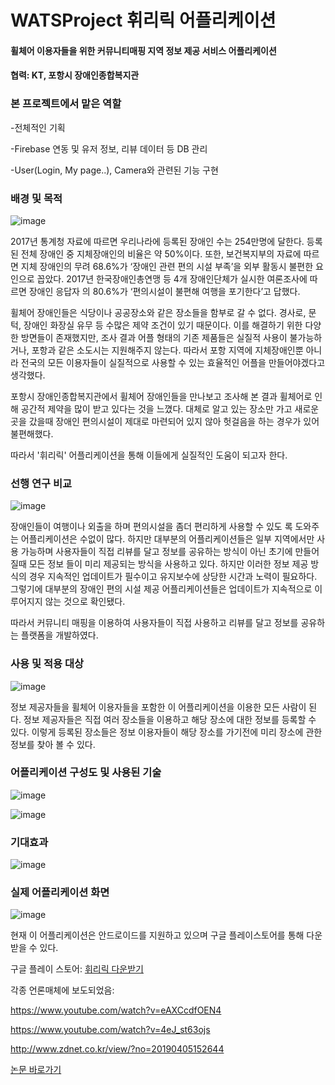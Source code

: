 # WATSProject 휘리릭 어플리케이션
#### 휠체어 이용자들을 위한 커뮤니티매핑 지역 정보 제공 서비스 어플리케이션 


#### 협력: KT, 포항시 장애인종합복지관


### 본 프로젝트에서 맡은 역할

-전체적인 기획

-Firebase 연동 및 유저 정보, 리뷰 데이터 등 DB 관리

-User(Login, My page..), Camera와 관련된 기능 구현



### 배경 및 목적
![image](https://user-images.githubusercontent.com/36908476/82112944-e287fd00-978c-11ea-9295-d62a74b4846a.png)


  2017년 통계청 자료에 따르면 우리나라에 등록된 장애인 수는 254만명에 달한다. 등록된 전체 장애인 중 지체장애인의 비율은 약 50%이다. 또한, 보건복지부의 자료에 따르면 지체 장애인의 무려 68.6%가 ‘장애인 관련 편의 시설 부족’을 외부 활동시 불편한 요인으로 꼽았다. 2017년 한국장애인총연맹 등 4개 장애인단체가 실시한 여론조사에 따르면 장애인 응답자 의 80.6%가 ‘편의시설이 불편해 여행을 포기한다’고 답했다.

휠체어 장애인들은 식당이나 공공장소와 같은 장소들을 함부로 갈 수 없다. 경사로, 문턱, 장애인 화장실 유무 등 수많은 제약 조건이 있기 때문이다. 이를 해결하기 위한 다양한 방면들이 존재했지만, 조사 결과 어플 형태의 기존 제품들은 실질적 사용이 불가능하거나, 포항과 같은 소도시는 지원해주지 않는다. 따라서 포항 지역에 지체장애인뿐 아니라 전국의 모든 이용자들이 실질적으로 사용할 수 있는 효율적인 어플을 만들어야겠다고 생각했다.

포항시 장애인종합복지관에서 휠체어 장애인들을 만나보고 조사해 본 결과 휠체어로 인해 공간적 제약을 많이 받고 있다는 것을 느꼈다. 대체로 알고 있는 장소만 가고 새로운 곳을 갔을때 장애인 편의시설이 제대로 마련되어 있지 않아 헛걸음을 하는 경우가 있어 불편해했다. 

따라서 '휘리릭' 어플리케이션을 통해 이들에게 실질적인 도움이 되고자 한다.

### 선행 연구 비교
![image](https://user-images.githubusercontent.com/36908476/82112994-63df8f80-978d-11ea-92df-30d5fafdc482.png)

장애인들이 여행이나 외출을 하며 편의시설을 좀더 편리하게 사용할 수 있도 록 도와주는 어플리케이션은 수없이 많다. 
하지만 대부분의 어플리케이션들은 일부 지역에서만 사용 가능하며 사용자들이 직접 리뷰를 달고 정보를 공유하는 방식이 아닌 초기에 만들어질때 모든 정보 들이 미리 제공되는 방식을 사용하고 있다. 
하지만 이러한 정보 제공 방식의 경우 지속적인 업데이트가 필수이고 유지보수에 상당한 시간과 노력이 필요하다. 그렇기에 대부분의 장애인 편의 시설 제공 어플리케이션들은 업데이트가 지속적으로 이루어지지 않는 것으로 확인됐다.

따라서 커뮤니티 매핑을 이용하여 사용자들이 직접 사용하고 리뷰를 달고 정보를 공유하는 플랫폼을 개발하였다.

### 사용 및 적용 대상
![image](https://user-images.githubusercontent.com/36908476/82113398-b2425d80-9790-11ea-9c34-d87b50012c40.png)

정보 제공자들을 휠체어 이용자들을 포함한 이 어플리케이션을 이용한 모든 사람이 된다. 
정보 제공자들은 직접 여러 장소들을 이용하고 해당 장소에 대한 정보를 등록할 수 있다. 
이렇게 등록된 장소들은 정보 이용자들이 해당 장소를 가기전에 미리 장소에 관한 정보를 찾아 볼 수 있다.

### 어플리케이션 구성도 및 사용된 기술
![image](https://user-images.githubusercontent.com/36908476/82113417-df8f0b80-9790-11ea-84d4-13a33c8e1696.png)

![image](https://user-images.githubusercontent.com/36908476/82113537-b4f18280-9791-11ea-983a-a4132652e1cc.png)


### 기대효과
![image](https://user-images.githubusercontent.com/36908476/82113548-c63a8f00-9791-11ea-9770-784f1cc8d80f.png)


### 실제 어플리케이션 화면

![image](https://user-images.githubusercontent.com/36908476/82113521-955a5a00-9791-11ea-9ad3-c66fa7991c5e.png)


현재 이 어플리케이션은 안드로이드를 지원하고 있으며 구글 플레이스토어를 통해 다운받을 수 있다.

구글 플레이 스토어: [휘리릭 다운받기](https://play.google.com/store/apps/details?id=com.handong.wats.wheeliric)

각종 언론매체에 보도되었음:

https://www.youtube.com/watch?v=eAXCcdfOEN4

https://www.youtube.com/watch?v=4eJ_st63ojs

http://www.zdnet.co.kr/view/?no=20190405152644

[논문 바로가기](http://www.dbpia.co.kr/journal/articleDetail?nodeId=NODE08763621)
